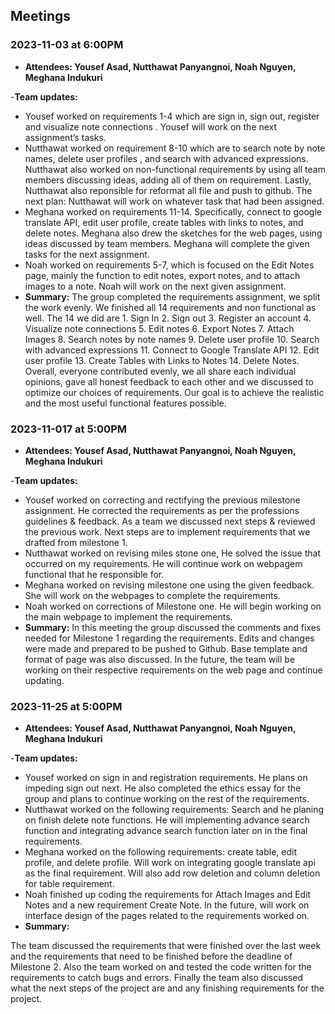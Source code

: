 ## Meetings

### 2023-11-03 at 6:00PM

- **Attendees: Yousef Asad, Nutthawat Panyangnoi, Noah Nguyen, Meghana Indukuri**

-**Team updates:**

- Yousef worked on requirements 1-4 which are sign in, sign out, register and visualize note connections . Yousef will work on the next assignment’s tasks.
- Nutthawat worked on requirement 8-10 which are to search note by note names, delete user profiles , and search with advanced expressions. Nutthawat also worked on non-functional requirements by using all team members discussing ideas, adding all of them on requirement. Lastly, Nutthawat also reponsible for reformat all file and push to github.
  The next plan: Nutthawat will work on whatever task that had been assigned.
- Meghana worked on requirements 11-14. Specifically, connect to google translate API, edit user profile, create tables with links to notes, and delete notes. Meghana also drew the sketches for the web pages, using ideas discussed by team members. Meghana will complete the given tasks for the next assignment.
- Noah worked on requirements 5-7, which is focused on the Edit Notes page, mainly the function to edit notes, export notes, and to attach images to a note. Noah will work on the next given assignment.
- **Summary:**
  The group completed the requirements assignment, we split the work evenly. We finished all 14 requirements and non functional as well. The 14 we did are 1. Sign In 2. Sign out 3. Register an account 4. Visualize note connections 5. Edit notes 6. Export Notes 7. Attach Images 8. Search notes by note names 9. Delete user profile 10. Search with advanced expressions 11. Connect to Google Translate API 12. Edit user profile 13. Create Tables with Links to Notes 14. Delete Notes. Overall, everyone contributed evenly, we all share each individual opinions, gave all honest feedback to each other and we discussed to optimize our choices of requirements. Our goal is to achieve the realistic and the most useful functional features possible.

### 2023-11-017 at 5:00PM

- **Attendees: Yousef Asad, Nutthawat Panyangnoi, Noah Nguyen, Meghana Indukuri**

-**Team updates:**

- Yousef worked on correcting and rectifying the previous milestone assignment. He corrected the requirements as per the professions guidelines & feedback. As a team we discussed next steps & reviewed the previous work. Next steps are to implement requirements that we drafted from milestone 1.
- Nutthawat worked on revising miles stone one, He solved the issue that occurred on my requirements. He will continue work on webpagem functional that he responsible for.
- Meghana worked on revising milestone one using the given feedback. She will work on the webpages to complete the requirements.
- Noah worked on corrections of Milestone one. He will begin working on the main webpage to implement the requirements.
- **Summary:**
  In this meeting the group discussed the comments and fixes needed for Milestone 1 regarding the requirements. Edits and changes were made and prepared to be pushed to Github. Base template and format of page was also discussed. In the future, the team will be working on their respective requirements on the web page and continue updating.

### 2023-11-25 at 5:00PM

- **Attendees: Yousef Asad, Nutthawat Panyangnoi, Noah Nguyen, Meghana Indukuri**

-**Team updates:**

- Yousef worked on sign in and registration requirements. He plans on impeding sign out next. He also completed the ethics essay for the group and plans to continue working on the rest of the requirements.
- Nutthawat worked on the following requirements: Search and he planing on finish delete note functions. He will implementing  advance search function and integrating advance search function later on in the final requirements.
- Meghana worked on the following requirements: create table, edit profile, and delete profile. Will work on integrating google translate api as the final requirement. Will also add row deletion and column deletion for table requirement.
- Noah finished up coding the requirements for Attach Images and Edit Notes and a new requirement Create Note. In the future, will work on interface design of the pages related to the requirements worked on.
- **Summary:**

The team discussed the requirements that were finished over the last week and the requirements that need to be finished before the deadline of Milestone 2. Also the team worked on and tested the code written for the requirements to catch bugs and errors. Finally the team also discussed what the next steps of the project are and any finishing requirements for the project.
